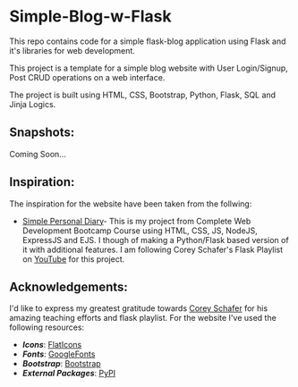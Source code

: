 # Simple-Blog-w-Flask
This repo contains code for a simple flask-blog application using Flask and it's libraries for web development.

This project is a template for a simple blog website with User Login/Signup, Post CRUD operations on a web interface.

The project is built using HTML, CSS, Bootstrap, Python, Flask, SQL and Jinja Logics.

## Snapshots:
Coming Soon...

## Inspiration:
The inspiration for the website have been taken from the follwing:
* [Simple Personal Diary](https://github.com/harshit-saraswat/Personal-Blog-Diary-Website)- This is my project from Complete Web Development Bootcamp Course using HTML, CSS, JS, NodeJS, ExpressJS and EJS. I though of making a Python/Flask based version of it with additional features.
I am following Corey Schafer's Flask Playlist on [YouTube](https://www.youtube.com/playlist?list=PL-osiE80TeTs4UjLw5MM6OjgkjFeUxCYH) for this project.


## Acknowledgements:
I'd like to express my greatest gratitude towards [Corey Schafer](https://github.com/CoreyMSchafer) for his amazing teaching efforts and flask playlist.
For the website I've used the following resources:
* ***Icons***: [FlatIcons](https://www.flaticon.com/)
* ***Fonts***: [GoogleFonts](https://fonts.google.com/)
* ***Bootstrap***: [Bootstrap](https://getbootstrap.com/)
* ***External Packages***: [PyPI](https://pypi.org/)
